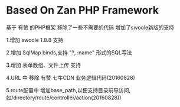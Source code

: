 # Based On Zan PHP Framework
基于 有赞 的PHP框架 移除了一些不需要的代码 增加了swoole新版的支持

1.增加 swoole 1.8.8 支持

2.增加 SqlMap binds,支持 "?, :name" 形式的SQL写法

3.增加 表单数组、文件上传 支持

4.URL 中 移除 有赞 七牛CDN 业务逻辑代码(20160828)

5.route配置中 增加base_path,以便支持目录前导访问,如/directory/route/controller/action(20160828))